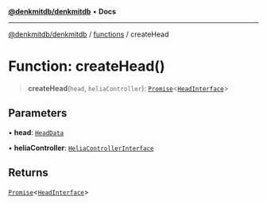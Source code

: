 [**@denkmitdb/denkmitdb**](../../README.md) • **Docs**

***

[@denkmitdb/denkmitdb](../../modules.md) / [functions](../README.md) / createHead

# Function: createHead()

> **createHead**(`head`, `heliaController`): [`Promise`](https://developer.mozilla.org/docs/Web/JavaScript/Reference/Global_Objects/Promise)\<[`HeadInterface`](../../types/interfaces/HeadInterface.md)\>

## Parameters

• **head**: [`HeadData`](../../types/type-aliases/HeadData.md)

• **heliaController**: [`HeliaControllerInterface`](../../types/interfaces/HeliaControllerInterface.md)

## Returns

[`Promise`](https://developer.mozilla.org/docs/Web/JavaScript/Reference/Global_Objects/Promise)\<[`HeadInterface`](../../types/interfaces/HeadInterface.md)\>
